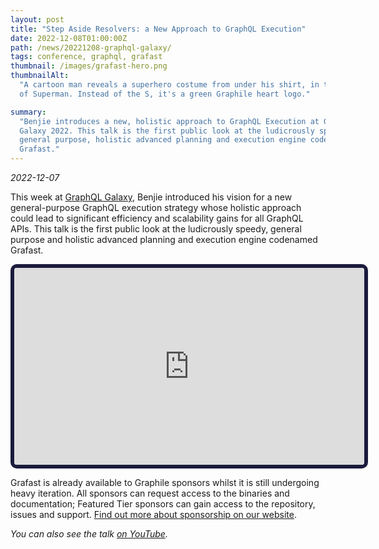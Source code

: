 ```yaml
---
layout: post
title: "Step Aside Resolvers: a New Approach to GraphQL Execution"
date: 2022-12-08T01:00:00Z
path: /news/20221208-graphql-galaxy/
tags: conference, graphql, grafast
thumbnail: /images/grafast-hero.png
thumbnailAlt:
  "A cartoon man reveals a superhero costume from under his shirt, in the style
  of Superman. Instead of the S, it's a green Graphile heart logo."

summary:
  "Benjie introduces a new, holistic approach to GraphQL Execution at GraphQL
  Galaxy 2022. This talk is the first public look at the ludicrously speedy,
  general purpose, holistic advanced planning and execution engine codenamed
  Grafast."
---
```


_2022-12-07_

This week at [GraphQL Galaxy](https://graphqlgalaxy.com/), Benjie introduced his
vision for a new general-purpose GraphQL execution strategy whose holistic
approach could lead to significant efficiency and scalability gains for all
GraphQL APIs. This talk is the first public look at the ludicrously speedy,
general purpose and holistic advanced planning and execution engine codenamed
Grafast.

<div class="tc">
<iframe 
width="560"
height="315"
src="https://www.youtube-nocookie.com/embed/H26uBe_lLag"
title="YouTube video player"
frameborder="1" 
style="border: 6px solid #1b1b3d; border-radius: 10px"
allow="accelerometer; clipboard-write; encrypted-media; gyroscope; picture-in-picture"
allowfullscreen>
</iframe>
</div>

Grafast is already available to Graphile sponsors whilst it is still undergoing
heavy iteration. All sponsors can request access to the binaries and
documentation; Featured Tier sponsors can gain access to the repository, issues
and support. [Find out more about sponsorship on our website](/sponsor/).

_You can also see the talk
[on YouTube](https://www.youtube.com/watch?v=H26uBe_lLag)._
